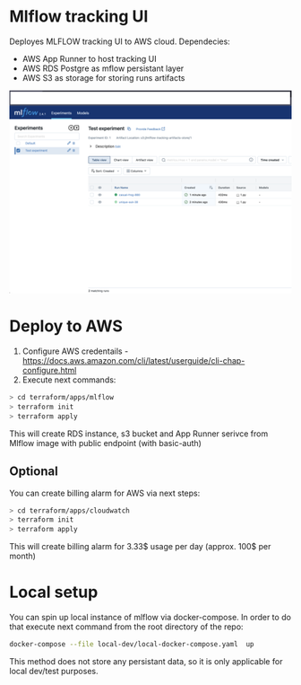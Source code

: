 # Mlflow tracking UI
Deployes MLFLOW tracking UI to AWS cloud. Dependecies:
- AWS App Runner to host tracking UI
- AWS RDS Postgre as mflow persistant layer
- AWS S3 as storage for storing runs artifacts

![Alt text](./img/mlflow.png)

# Deploy to AWS
1. Configure AWS credentails - https://docs.aws.amazon.com/cli/latest/userguide/cli-chap-configure.html
2. Execute next commands:
```bash
> cd terraform/apps/mlflow
> terraform init
> terraform apply
```

This will create RDS instance, s3 bucket and App Runner serivce from Mlflow image with public endpoint (with basic-auth)

## Optional
You can create billing alarm for AWS via next steps:
```bash
> cd terraform/apps/cloudwatch
> terraform init
> terraform apply
```
This will create billing alarm for 3.33$ usage per day (approx. 100$ per month)

# Local setup
You can spin up local instance of mlflow via docker-compose.
In order to do that execute next command from the root directory of the repo:
```bash
docker-compose --file local-dev/local-docker-compose.yaml  up
```

This method does not store any persistant data, so it is only applicable for local dev/test purposes.

